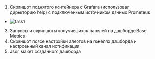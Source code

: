 1. Скриншот поднятого контейнера с Grafana (использовал директорию help) с подключенным источником данных Prometeus
 * ![task1]()
3. Запросы и скриншоты получившихся панелей на дашборде Base Metrics
4. Скриншот полсе настройки алертов на панелях дашборда и настроенный канал нотификации
5. Json макет созданного дашборда
